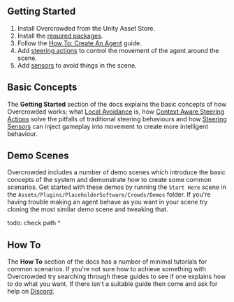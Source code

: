 ## Getting Started

1. Install Overcrowded from the Unity Asset Store.
2. Install the [required packages](../Requirements).
3. Follow the [How To: Create An Agent](../../HowTo/CreateAnAgent/) guide.
4. Add [steering actions](../SteeringBehaviours) to control the movement of the agent around the scene.
5. Add [sensors](../SteeringSensors) to avoid things in the scene.

## Basic Concepts

The **Getting Started** section of the docs explains the basic concepts of how Overcrowded works; what [Local Avoidance](../LocalAvoidance) is, how [Context Aware Steering Actions](../SteeringBehaviours) solve the pitfalls of traditional steering behaviours and how [Steering Sensors](../SteeringSensors) can inject gameplay into movement to create more intelligent behaviour.

## Demo Scenes

Overcrowded includes a number of demo scenes which introduce the basic concepts of the system and demonstrate how to create some common scenarios. Get started with these demos by running the `Start Here` scene in the `Assets/Plugins/PlaceholderSoftware/Crowds/Demos` folder. If you're having trouble making an agent behave as you want in your scene try cloning the most similar demo scene and tweaking that.

todo: check path ^

## How To

The **How To** section of the docs has a number of minimal tutorials for common scenarios. If you're not sure how to achieve something with Overcrowded try searching through these guides to see if one explains how to do what you want. If there isn't a suitable guide then come and ask for help on [Discord](https://placeholder.software/discord).